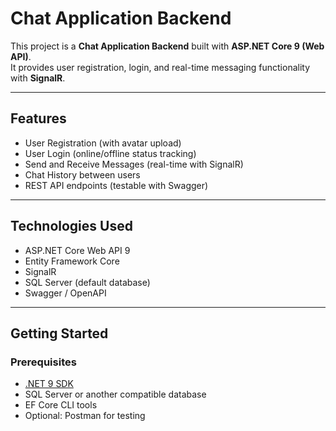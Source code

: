 # Chat Application Backend

This project is a **Chat Application Backend** built with **ASP.NET Core 9 (Web API)**.  
It provides user registration, login, and real-time messaging functionality with **SignalR**.

---

## Features
- User Registration (with avatar upload)
- User Login (online/offline status tracking)
- Send and Receive Messages (real-time with SignalR)
- Chat History between users
- REST API endpoints (testable with Swagger)

---

## Technologies Used
- ASP.NET Core Web API 9
- Entity Framework Core
- SignalR
- SQL Server (default database)
- Swagger / OpenAPI

---

## Getting Started

### Prerequisites
- [.NET 9 SDK](https://dotnet.microsoft.com/download)
- SQL Server or another compatible database
- EF Core CLI tools
- Optional: Postman for testing

